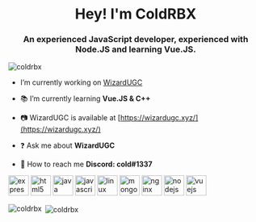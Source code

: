 <h1 align="center">Hey! I'm ColdRBX</h1>
<h3 align="center">An experienced JavaScript developer, experienced with Node.JS and learning Vue.JS.</h3>

<p align="left"> <img src="https://komarev.com/ghpvc/?username=coldrbx" alt="coldrbx" /> </p>

-  I’m currently working on [WizardUGC](https://github.com/ColdRBX/WizardUGC)

- 📚 I’m currently learning **Vue.JS & C++**

- 📷 WizardUGC is available at [https://wizardugc.xyz/](https://wizardugc.xyz/)

- ❓ Ask me about **WizardUGC**

- 📲 How to reach me **Discord: cold#1337**

<p align="left"><img src="https://devicons.github.io/devicon/devicon.git/icons/express/express-original-wordmark.svg" alt="express" width="40" height="40"/> <img src="https://devicons.github.io/devicon/devicon.git/icons/html5/html5-original-wordmark.svg" alt="html5" width="40" height="40"/> <img src="https://devicons.github.io/devicon/devicon.git/icons/java/java-original-wordmark.svg" alt="java" width="40" height="40"/> <img src="https://devicons.github.io/devicon/devicon.git/icons/javascript/javascript-original.svg" alt="javascript" width="40" height="40"/> <img src="https://devicons.github.io/devicon/devicon.git/icons/linux/linux-original.svg" alt="linux" width="40" height="40"/> <img src="https://devicons.github.io/devicon/devicon.git/icons/mongodb/mongodb-original-wordmark.svg" alt="mongodb" width="40" height="40"/> <img src="https://devicons.github.io/devicon/devicon.git/icons/nginx/nginx-original.svg" alt="nginx" width="40" height="40"/> <img src="https://devicons.github.io/devicon/devicon.git/icons/nodejs/nodejs-original-wordmark.svg" alt="nodejs" width="40" height="40"/> <img src="https://devicons.github.io/devicon/devicon.git/icons/vuejs/vuejs-original-wordmark.svg" alt="vuejs" width="40" height="40"/></p>

<p><img align="left" src="https://github-readme-stats.vercel.app/api/top-langs/?username=coldrbx&layout=compact" alt="coldrbx" /></p>

<p>&nbsp;<img align="center" src="https://github-readme-stats.vercel.app/api?username=coldrbx&show_icons=true" alt="coldrbx" /></p>
